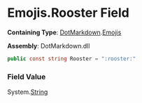 # Emojis\.Rooster Field

**Containing Type**: [DotMarkdown](../../README.md)\.[Emojis](../README.md)

**Assembly**: DotMarkdown\.dll

```csharp
public const string Rooster = ":rooster:"
```

### Field Value

System\.[String](https://docs.microsoft.com/en-us/dotnet/api/system.string)